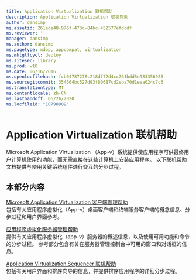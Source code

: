 ```yaml
---
title: Application Virtualization 联机帮助
description: Application Virtualization 联机帮助
author: dansimp
ms.assetid: 261ede48-976f-473c-84bc-452577efdcdf
ms.reviewer: ''
manager: dansimp
ms.author: dansimp
ms.pagetype: mdop, appcompat, virtualization
ms.mktglfcycl: deploy
ms.sitesec: library
ms.prod: w10
ms.date: 06/16/2016
ms.openlocfilehash: fcb04787278c218df72d4cc761bdd5e983356985
ms.sourcegitcommit: 354664bc527d93f80687cd2eba70d1eea024c7c3
ms.translationtype: MT
ms.contentlocale: zh-CN
ms.lasthandoff: 06/26/2020
ms.locfileid: "10798909"
---
```

# Application Virtualization 联机帮助


Microsoft Application Virtualization （App-v）系统提供使应用程序可供最终用户计算机使用的功能，而无需直接在这些计算机上安装应用程序。 以下联机帮助文档提供与使用关键系统组件进行交互的分步过程。

## 本部分内容


<a href="" id="microsoft-application-virtualization-client-management-help"></a>[Microsoft Application Virtualization 客户端管理帮助](microsoft-application-virtualization-client-management-help.md)  
包括有关应用程序虚拟化（App-v）桌面客户端和终端服务客户端的概念信息、分步过程和用户界面参考。

<a href="" id="application-virtualization-server-management-help"></a>[应用程序虚拟化服务器管理帮助](application-virtualization-server-management-help.md)  
提供有关应用程序虚拟化（app-v）服务器的概述信息，以及使用可用功能和命令的分步过程。 参考部分包含有关在服务器管理控制台中可用的窗口和对话框的信息。

<a href="" id="application-virtualization-sequencer-online-help"></a>[Application Virtualization Sequencer 联机帮助](application-virtualization-sequencer-online-help.md)  
包括有关用户界面和排序向导的信息，并提供排序应用程序的详细分步过程。

 

 





